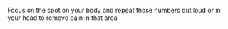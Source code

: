 Focus on the spot on your body and repeat those numbers out loud or in your head to remove pain in that area 
